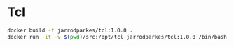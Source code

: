 # Tcl

```bash
docker build -t jarrodparkes/tcl:1.0.0 .
docker run -it -v $(pwd)/src:/opt/tcl jarrodparkes/tcl:1.0.0 /bin/bash
```

```bash

```
